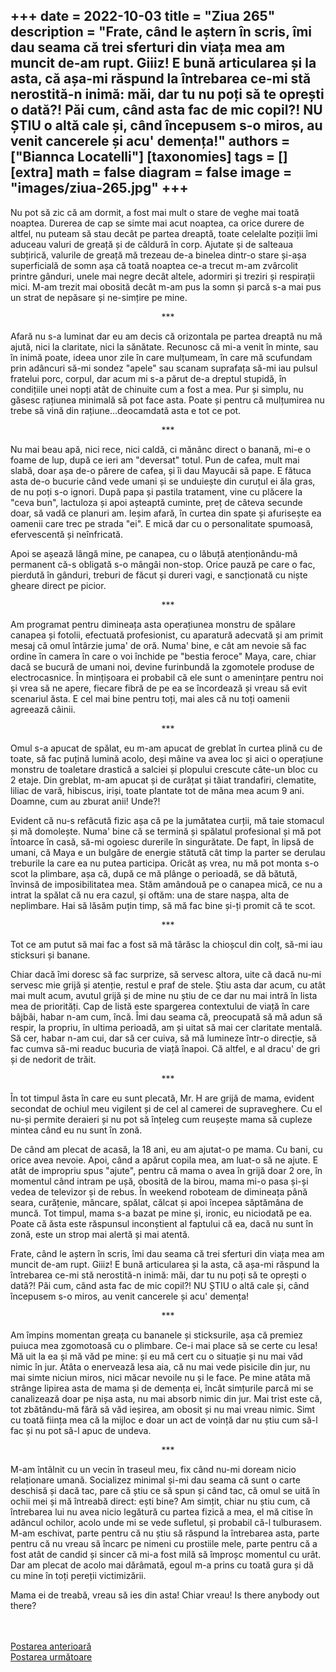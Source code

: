 
+++
date = 2022-10-03
title = "Ziua 265"
description = "Frate, când le aștern în scris, îmi dau seama că trei sferturi din viața mea am muncit de-am rupt. Giiiz! E bună articularea și la asta, că așa-mi răspund la întrebarea ce-mi stă nerostită-n inimă: măi, dar tu nu poți să te oprești o dată?! Păi cum, când asta fac de mic copil?! NU ȘTIU o altă cale și, când începusem s-o miros, au venit cancerele și acu' demența!"
authors = ["Biannca Locatelli"]
[taxonomies]
tags = []
[extra]
math = false
diagram = false
image = "images/ziua-265.jpg"
+++
---

Nu pot să zic că am dormit, a fost mai mult o stare de veghe mai toată noaptea. Durerea de cap se simte mai acut noaptea, ca orice durere de altfel, nu puteam să stau decât pe partea dreaptă, toate celelalte poziții îmi aduceau valuri de greață și de căldură în corp. Ajutate și de salteaua subțirică, valurile de greață mă trezeau de-a binelea dintr-o stare și-așa superficială de somn așa că toată noaptea ce-a trecut m-am zvârcolit printre gânduri, unele mai negre decât altele, adormiri și treziri și respirații mici. M-am trezit mai obosită decât m-am pus la somn și parcă s-a mai pus un strat de nepăsare și ne-simțire pe mine.

<p style="text-align: center;">***</p>

Afară nu s-a luminat dar eu am decis că orizontala pe partea dreaptă nu mă ajută, nici la claritate, nici la sănătate. Recunosc că mi-a venit în minte, sau în inimă poate, ideea unor zile în care mulțumeam, în care mă scufundam prin adâncuri să-mi sondez "apele" sau scanam suprafața să-mi iau pulsul fratelui porc, corpul, dar acum mi s-a părut de-a dreptul stupidă, în condițiile unei nopți atât de chinuite cum a fost a mea. Pur și simplu, nu găsesc rațiunea minimală să pot face asta. Poate și pentru că mulțumirea nu trebe să vină din rațiune…deocamdată asta e tot ce pot.

<p style="text-align: center;">***</p>

Nu mai beau apă, nici rece, nici caldă, ci mănânc direct o banană, mi-e o foame de lup, după ce ieri am "deversat" totul. Pun de cafea, mult mai slabă, doar așa de-o părere de cafea, și îi dau Mayucăi să pape. E fătuca asta de-o bucurie când vede umani și se unduiește din curuțul ei ăla gras, de nu poți s-o ignori. După papa și pastila tratament, vine cu plăcere la "ceva bun", lactuloza și apoi așteaptă cuminte, preț de câteva secunde doar, să vadă ce planuri am. Ieșim afară, în curtea din spate și afurisește ea oamenii care trec pe strada "ei". E mică dar cu o personalitate spumoasă, efervescentă și neînfricată.

Apoi se așează lângă mine, pe canapea, cu o lăbuță atenționându-mă permanent că-s obligată s-o mângâi non-stop. Orice pauză pe care o fac, pierdută în gânduri, treburi de făcut și dureri vagi, e sancționată cu niște gheare direct pe picior.

<p style="text-align: center;">***</p>

Am programat pentru dimineața asta operațiunea monstru de spălare canapea și fotolii, efectuată profesionist, cu aparatură adecvată și am primit mesaj că omul întârzie juma' de oră. Numa' bine, e cât am nevoie să fac ordine în camera în care o voi închide pe "bestia feroce" Maya, care, chiar dacă se bucură de umani noi, devine furinbundă la zgomotele produse de electrocasnice. În mințișoara ei probabil că ele sunt o amenințare pentru noi și vrea să ne apere, fiecare fibră de pe ea se încordează și vreau să evit scenariul ăsta. E cel mai bine pentru toți, mai ales că nu toți oamenii agreează câinii.

<p style="text-align: center;">***</p>

Omul s-a apucat de spălat, eu m-am apucat de greblat în curtea plină cu de toate, să fac puțină lumină acolo, deși mâine va avea loc și aici o operațiune monstru de toaletare drastică a salciei și plopului crescute câte-un bloc cu 2 etaje. Din greblat, m-am apucat și de curățat și tăiat trandafiri, clematite, liliac de vară, hibiscus, iriși, toate plantate tot de mâna mea acum 9 ani. Doamne, cum au zburat anii! Unde?!

Evident că nu-s refăcută fizic așa că pe la jumătatea curții, mă taie stomacul și mă domolește. Numa' bine că se termină și spălatul profesional și mă pot întoarce în casă, să-mi ogoiesc durerile în singurătate. De fapt, în lipsă de umani, că Maya e un bulgăre de energie stătută cât timp la parter se derulau treburile la care ea nu putea participa. Oricât aș vrea, nu mă pot monta s-o scot la plimbare, așa că, după ce mă plânge o perioadă, se dă bătută, învinsă de imposibilitatea mea. Stăm amândouă pe o canapea mică, ce nu a intrat la spălat că nu era cazul, și oftăm: una de stare nașpa, alta de neplimbare. Hai să lăsăm puțin timp, să mă fac bine și-ți promit că te scot.

<p style="text-align: center;">***</p>

Tot ce am putut să mai fac a fost să mă târăsc la chioșcul din colț, să-mi iau sticksuri și banane.

Chiar dacă îmi doresc să fac surprize, să servesc altora, uite că dacă nu-mi servesc mie grijă și atenție, restul e praf de stele. Știu asta dar acum, cu atât mai mult acum, avutul grijă și de mine nu știu de ce dar nu mai intră în lista mea de priorități. Cap de listă este spargerea contextului de viață în care bâjbâi, habar n-am cum, încă. Îmi dau seama că, preocupată să mă adun să respir, la propriu, în ultima perioadă, am și uitat să mai cer claritate mentală. Să cer, habar n-am cui, dar să cer cuiva, să mă lumineze într-o direcție, să fac cumva să-mi readuc bucuria de viață înapoi. Că altfel, e al dracu' de gri și de nedorit de trăit.

<p style="text-align: center;">***</p>

În tot timpul ăsta în care eu sunt plecată, Mr. H are grijă de mama, evident secondat de ochiul meu vigilent și de cel al camerei de supraveghere. Cu el nu-și permite deraieri și nu pot să înțeleg cum reușește mama să cupleze mintea când eu nu sunt în zonă.

De când am plecat de acasă, la 18 ani, eu am ajutat-o pe mama. Cu bani, cu orice avea nevoie. Apoi, când a apărut copila mea, am luat-o să ne ajute. E atât de impropriu spus "ajute", pentru că mama o avea în grijă doar 2 ore, în momentul când intram pe ușă, obosită de la birou, mama mi-o pasa și-și vedea de televizor și de rebus. În weekend roboteam de dimineața până seara, curățenie, mâncare, spălat, călcat și apoi începea săptămâna de muncă. Tot timpul, mama s-a bazat pe mine și, ironic, eu niciodată pe ea. Poate că ăsta este răspunsul inconștient al faptului că ea, dacă nu sunt în zonă, este un strop mai alertă și mai atentă.

Frate, când le aștern în scris, îmi dau seama că trei sferturi din viața mea am muncit de-am rupt. Giiiz! E bună articularea și la asta, că așa-mi răspund la întrebarea ce-mi stă nerostită-n inimă: măi, dar tu nu poți să te oprești o dată?! Păi cum, când asta fac de mic copil?! NU ȘTIU o altă cale și, când începusem s-o miros, au venit cancerele și acu' demența!

<p style="text-align: center;">***</p>

Am împins momentan greața cu bananele și sticksurile, așa că premiez puiuca mea zgomotoasă cu o plimbare. Ce-i mai place să se certe cu lesa! Mă uit la ea și mă văd pe mine: și eu mă cert cu o situație și nu mai văd nimic în jur. Atâta o enervează lesa aia, că nu mai vede pisicile din jur, nu mai simte niciun miros, nici măcar nevoile nu și le face. Pe mine atâta mă strânge lipirea asta de mama și de demența ei, încât simțurile parcă mi se canalizează doar pe nișa asta, nu mai absorb nimic din jur. Mai trist este că, tot zbătându-mă fără să văd ieșirea, am obosit și nu mai vreau nimic. Simt cu toată ființa mea că la mijloc e doar un act de voință dar nu știu cum să-l fac și nu pot să-l apuc de undeva.

<p style="text-align: center;">***</p>

M-am întâlnit cu un vecin în traseul meu, fix când nu-mi doream nicio relaționare umană. Socializez minimal și-mi dau seama că sunt o carte deschisă și dacă tac, pare că știu ce să spun și când tac, că omul se uită în ochii mei și mă întreabă direct: ești bine? Am simțit, chiar nu știu cum, că întrebarea lui nu avea nicio legătură cu partea fizică a mea, el mă citise în adâncul ochilor, acolo unde mi se vede sufletul, și probabil că-l tulburasem. M-am eschivat, parte pentru că nu știu să răspund la întrebarea asta, parte pentru că nu vreau să încarc pe nimeni cu prostiile mele, parte pentru că a fost atât de candid și sincer că mi-a fost milă să împroșc momentul cu urât. Dar am plecat de acolo mai dărâmată, egoul m-a prins cu toată gura și dă cu mine în toți pereții victimizării.

Mama ei de treabă, vreau să ies din asta! Chiar vreau! Is there anybody out there?

<br/>

<br/>

<div class="flex justify-between">
  <div>
    <a href="/blog/ziua-264/">Postarea anterioară</a>
  </div>
  <div>
    <a href="/blog/ziua-266/">Postarea următoare</a>
  </div>
</div>
